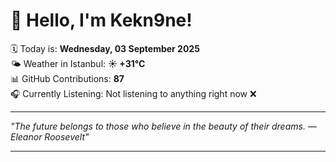# 👋 Hello, I'm Kekn9ne!

🗓️ Today is: **Wednesday, 03 September 2025**  
🌤️ Weather in Istanbul: **☀️   +31°C**  
📊 GitHub Contributions: **87**  
🎧 Currently Listening: Not listening to anything right now ❌

---

_"The future belongs to those who believe in the beauty of their dreams. — *Eleanor Roosevelt*"_

---
